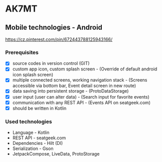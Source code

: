 # AK7MT

## Mobile technologies - Android

https://cz.pinterest.com/pin/672443788125943166/

### Prerequisites

- [x] source codes in version control (GIT)
- [x] custom app icon, custom splash screen - (Override of default android icon splash screen)
- [x] multiple connected screens, working navigation stack - (Screens accessible via bottom bar, Event detail screen in new route)
- [x] data saving into persistent storage - (ProtoDataStorage)
- [x] user input (user can alter data) - (Search input for favorite events)
- [x] communication with any REST API - (Events API on seatgeek.com)
- [x] should be written in Kotlin

### Used technologies

- Language - Kotlin
- REST API - seatgeek.com
- Dependencies - Hilt (DI)
- Serialization - Gson
- JetpackCompose, LiveData, ProtoStorage